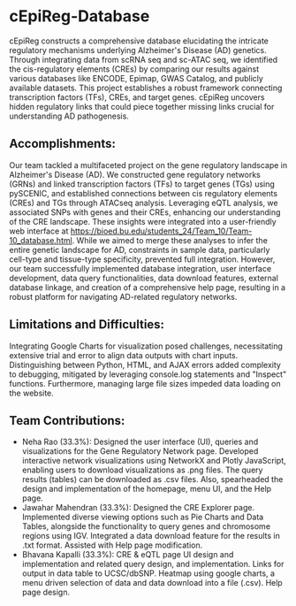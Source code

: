 # cEpiReg-Database

cEpiReg constructs a comprehensive database elucidating the intricate regulatory mechanisms underlying Alzheimer's Disease (AD) genetics. Through integrating data from scRNA seq and sc-ATAC seq, we identified the cis-regulatory elements (CREs) by comparing our results against various databases like ENCODE, Epimap, GWAS Catalog, and publicly available datasets. This project establishes a robust framework connecting transcription factors (TFs), CREs, and target genes. cEpiReg uncovers hidden regulatory links that could piece together missing links crucial for understanding AD pathogenesis.

## Accomplishments:
Our team tackled a multifaceted project on the gene regulatory landscape in Alzheimer's Disease (AD). We constructed gene regulatory networks (GRNs) and linked transcription factors (TFs) to target genes
(TGs) using pySCENIC, and established connections between cis regulatory elements (CREs) and TGs through ATACseq analysis. Leveraging eQTL analysis, we associated SNPs with genes and their CREs, enhancing our understanding of the CRE landscape. These insights were integrated into a user-friendly web interface at https://bioed.bu.edu/students_24/Team_10/Team-10_database.html. While we aimed to merge these analyses to infer the entire genetic landscape for AD, constraints in sample data, particularly cell-type and tissue-type specificity, prevented full integration. However, our team successfully implemented database integration, user interface development, data query functionalities, data download features, external database linkage, and creation of a comprehensive help page, resulting in a robust platform for navigating AD-related regulatory networks.

## Limitations and Difficulties:
Integrating Google Charts for visualization posed challenges, necessitating extensive trial and error to align data outputs with chart inputs. Distinguishing between Python, HTML, and AJAX errors added complexity to debugging, mitigated by leveraging console.log statements and "Inspect" functions. Furthermore, managing large file sizes impeded data loading on the website.

## Team Contributions:
- Neha Rao (33.3%): Designed the user interface (UI), queries and visualizations for the Gene Regulatory Network page. Developed interactive network visualizations using NetworkX and Plotly JavaScript, enabling users to download visualizations as .png files. The query results (tables) can be downloaded as .csv files. Also, spearheaded the design and implementation of the homepage, menu UI, and the Help page.
- Jawahar Mahendran (33.3%): Designed the CRE Explorer page. Implemented diverse viewing options such as Pie Charts and Data Tables, alongside the functionality to query genes and chromosome regions using IGV. Integrated a data download feature for the results in .txt format. Assisted with Help page modification.
- Bhavana Kapalli (33.3%): CRE & eQTL page UI design and implementation and related query design, and implementation. Links for output in data table to UCSC/dbSNP. Heatmap using google charts, a menu driven selection of data and data download into a file (.csv). Help page design.
